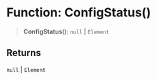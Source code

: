 # Function: ConfigStatus()

> **ConfigStatus**(): `null` \| `Element`

## Returns

`null` \| `Element`
